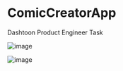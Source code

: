 # ComicCreatorApp
Dashtoon Product Engineer Task

![image](https://github.com/Godzilla5111/ComicCreatorApp/assets/62075225/2892d771-e950-478c-b7d9-fcf93a6acff1)

![image](https://github.com/Godzilla5111/ComicCreatorApp/assets/62075225/16bb2708-4846-4596-b964-e199fcaec3b5)


